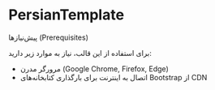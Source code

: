 # PersianTemplate
 <div dir="rtl>
**PersianTemplate** یک قالب ساده و راست‌چین (RTL) برای زبان فارسی است که با استفاده از Bootstrap طراحی شده و شامل یک داشبورد کاربردی و سبک است.
این قالب برای پروژه‌های فارسی‌زبان مناسب است و قابلیت توسعه و شخصی‌سازی آسان دارد.
</div>
## ویژگی‌ها (Features)

- طراحی راست‌چین (RTL) برای زبان فارسی
- استفاده از Bootstrap برای طراحی واکنش‌گرا (Responsive)
- بخش داشبورد ساده برای مدیریت
- سازگار با تمامی مرورگرهای مدرن

## پیش‌نیازها (Prerequisites)

برای استفاده از این قالب، نیاز به موارد زیر دارید:
- مرورگر مدرن (Google Chrome, Firefox, Edge)
- اتصال به اینترنت برای بارگذاری کتابخانه‌های Bootstrap از CDN
